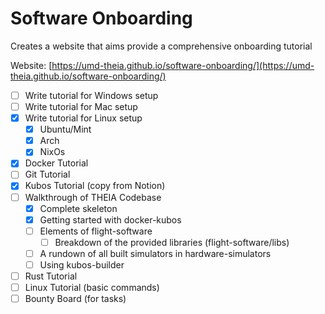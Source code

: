 # Software Onboarding

Creates a website that aims provide a comprehensive onboarding tutorial 

Website: [https://umd-theia.github.io/software-onboarding/](https://umd-theia.github.io/software-onboarding/)

- [ ] Write tutorial for Windows setup
- [ ] Write tutorial for Mac setup
- [x] Write tutorial for Linux setup
  - [x] Ubuntu/Mint
  - [x] Arch
  - [x] NixOs
- [x] Docker Tutorial
- [ ] Git Tutorial
- [x] Kubos Tutorial (copy from Notion)
- [ ] Walkthrough of THEIA Codebase
  - [x] Complete skeleton
  - [x] Getting started with docker-kubos
  - [ ] Elements of flight-software
    - [ ] Breakdown of the provided libraries (flight-software/libs)
  - [ ] A rundown of all built simulators in hardware-simulators
  - [ ] Using kubos-builder
- [ ] Rust Tutorial
- [ ] Linux Tutorial (basic commands)
- [ ] Bounty Board (for tasks)

